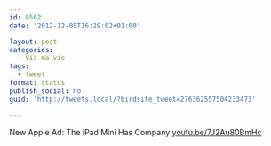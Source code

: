 ```yaml
---
id: 8562
date: '2012-12-05T16:29:02+01:00'

layout: post
categories:
  - Vis ma vie
tags:
  - tweet
format: status
publish_social: no
guid: 'http://tweets.local/?birdsite_tweet=276362557504233473'

---
```


New Apple Ad: The iPad Mini Has Company [youtu.be/7J2Au80BmHc](http://youtu.be/7J2Au80BmHc)